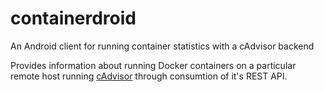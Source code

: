 # containerdroid
An Android client for running container statistics with a cAdvisor backend

Provides information about running Docker containers on a particular remote host running [cAdvisor](https://github.com/google/cadvisor) through consumtion of it's REST API.
